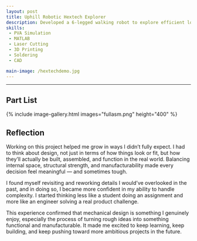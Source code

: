 ```yaml
---
layout: post
title: Uphill Robotic Hextech Explorer
description: Developed a 6-legged walking robot to explore efficient locomotion strategies for sloped and uneven terrains. The project aimed to study biomechanically inspired gaits that enhance stability and energy efficiency in incline navigation. Led CAD design in Fusion 360, implementing adaptive leg geometries. Simulated motion in MATLAB to optimize gait patterns, achieving a 15% increase in stride efficiency on a 25° slope. Fabricated parts via 3D printing and laser cutting; assembled and field-tested the robot to evaluate real-world performance.
skills: 
 - PVA Simulation
 - MATLAB
 - Laser Cutting
 - 3D Printing
 - Soldering
 - CAD

main-image: /hextechdemo.jpg
---
```


---
## Part List
{% include image-gallery.html images="fullasm.png" height="400" %}
## Reflection
Working on this project helped me grow in ways I didn’t fully expect. I had to think about design, not just in terms of how things look or fit, but how they’ll actually be built, assembled, and function in the real world. Balancing internal space, structural strength, and manufacturability made every decision feel meaningful — and sometimes tough.

I found myself revisiting and reworking details I would’ve overlooked in the past, and in doing so, I became more confident in my ability to handle complexity. I started thinking less like a student doing an assignment and more like an engineer solving a real product challenge.

This experience confirmed that mechanical design is something I genuinely enjoy, especially the process of turning rough ideas into something functional and manufacturable. It made me excited to keep learning, keep building, and keep pushing toward more ambitious projects in the future.


<!--## Embedding youtube video
The second video has the autoplay on. copy and paste the 11-digit id found in the url link. <br>
*Example* : https://www.youtube.com/watch?v={**MhVw-MHGv4s**}&ab_channel=engineerguy
{% include youtube-video.html id="MhVw-MHGv4s" autoplay= "false"%}
{% include youtube-video.html id="XGC31lmdS6s" autoplay = "true" %}

you can also set up custom size by specifying the width (the aspect ratio has been set to 16/9). The default size is 560 pixels x 315 pixels.  

The width of the video below. Regardless of initial width, all the videos is responsive and will fit within the smaller screen.
{% include youtube-video.html id="tGCdLEQzde0" autoplay = "false" width= "900px" %}  

<br>

## Adding a hozontal line
---

## Starting a new line
leave two spaces "  " at the end or enter <br>

## Adding bold text
this is how you input **bold text**

## Adding italic text
Italicized text is the *cat's meow*.

## Adding ordered list
1. First item
2. Second item
3. Third item
4. Fourth item

## Adding unordered list
- First item
- Second item
- Third item
- Fourth item

## Adding code block
```ruby
def hello_world
  puts "Hello, World!"
end
```

```python
def start()
  print("time to start!")
```

```javascript
let x = 1;
if (x === 1) {
  let x = 2;
  console.log(x);
}
console.log(x);

```

## Adding external links
[Wikipedia](https://en.wikipedia.org)


## Adding block quote
> A blockquote would look great if you need to highlight something


## Adding table 

| Header 1 | Header 2 |
|----------|----------|
| Row 1, Col 1 | Row 1, Col 2 |
| Row 2, Col 1 | Row 2, Col 2 |

make sure to leave aline betwen the table and the header-->

